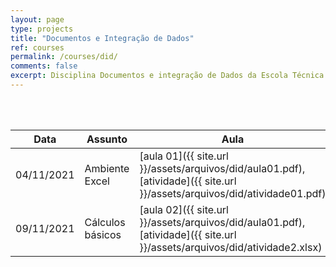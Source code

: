 ```yaml
---
layout: page
type: projects
title: "Documentos e Integração de Dados"
ref: courses
permalink: /courses/did/
comments: false
excerpt: Disciplina Documentos e integração de Dados da Escola Técnica Estadual Governador Eduardo Campos, São bento do Una-PE.
---
```

<br/>
<br/>

| Data | Assunto | Aula |
| --- | ------- | --- |
| 04/11/2021 | Ambiente Excel | [aula 01]({{ site.url }}/assets/arquivos/did/aula01.pdf), [atividade]({{ site.url }}/assets/arquivos/did/atividade01.pdf) |
| 09/11/2021 | Cálculos básicos | [aula 02]({{ site.url }}/assets/arquivos/did/aula01.pdf), [atividade]({{ site.url }}/assets/arquivos/did/atividade2.xlsx)|
